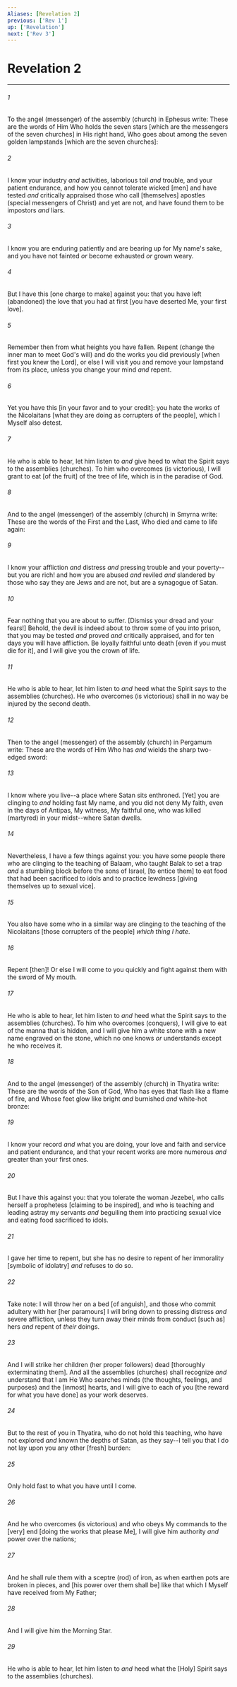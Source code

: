 ```yaml
---
Aliases: [Revelation 2]
previous: ['Rev 1']
up: ['Revelation']
next: ['Rev 3']
---
```

# Revelation 2

***














###### 1 






To the angel (messenger) of the assembly (church) in Ephesus write: These are the words of Him Who holds the seven stars [which are the messengers of the seven churches] in His right hand, Who goes about among the seven golden lampstands [which are the seven churches]: 













###### 2 






I know your industry _and_ activities, laborious toil _and_ trouble, and your patient endurance, and how you cannot tolerate wicked [men] and have tested _and_ critically appraised those who call [themselves] apostles (special messengers of Christ) and yet are not, and have found them to be impostors _and_ liars. 













###### 3 






I know you are enduring patiently and are bearing up for My name's sake, and you have not fainted _or_ become exhausted _or_ grown weary. 













###### 4 






But I have this [one charge to make] against you: that you have left (abandoned) the love that you had at first [you have deserted Me, your first love]. 













###### 5 






Remember then from what heights you have fallen. Repent (change the inner man to meet God's will) and do the works you did previously [when first you knew the Lord], or else I will visit you and remove your lampstand from its place, unless you change your mind _and_ repent. 













###### 6 






Yet you have this [in your favor and to your credit]: you hate the works of the Nicolaitans [what they are doing as corrupters of the people], which I Myself also detest. 













###### 7 






He who is able to hear, let him listen to _and_ give heed to what the Spirit says to the assemblies (churches). To him who overcomes (is victorious), I will grant to eat [of the fruit] of the tree of life, which is in the paradise of God. 













###### 8 






And to the angel (messenger) of the assembly (church) in Smyrna write: These are the words of the First and the Last, Who died and came to life again: 













###### 9 






I know your affliction _and_ distress _and_ pressing trouble and your poverty--but you are rich! and how you are abused _and_ reviled _and_ slandered by those who say they are Jews and are not, but are a synagogue of Satan. 













###### 10 






Fear nothing that you are about to suffer. [Dismiss your dread and your fears!] Behold, the devil is indeed about to throw some of you into prison, that you may be tested _and_ proved _and_ critically appraised, and for ten days you will have affliction. Be loyally faithful unto death [even if you must die for it], and I will give you the crown of life. 













###### 11 






He who is able to hear, let him listen to _and_ heed what the Spirit says to the assemblies (churches). He who overcomes (is victorious) shall in no way be injured by the second death. 













###### 12 






Then to the angel (messenger) of the assembly (church) in Pergamum write: These are the words of Him Who has _and_ wields the sharp two-edged sword: 













###### 13 






I know where you live--a place where Satan sits enthroned. [Yet] you are clinging to _and_ holding fast My name, and you did not deny My faith, even in the days of Antipas, My witness, My faithful one, who was killed (martyred) in your midst--where Satan dwells. 













###### 14 






Nevertheless, I have a few things against you: you have some people there who are clinging to the teaching of Balaam, who taught Balak to set a trap _and_ a stumbling block before the sons of Israel, [to entice them] to eat food that had been sacrificed to idols and to practice lewdness [giving themselves up to sexual vice]. 













###### 15 






You also have some who in a similar way are clinging to the teaching of the Nicolaitans [those corrupters of the people] _which thing I hate_. 













###### 16 






Repent [then]! Or else I will come to you quickly and fight against them with the sword of My mouth. 













###### 17 






He who is able to hear, let him listen to _and_ heed what the Spirit says to the assemblies (churches). To him who overcomes (conquers), I will give to eat of the manna that is hidden, and I will give him a white stone with a new name engraved on the stone, which no one knows _or_ understands except he who receives it. 













###### 18 






And to the angel (messenger) of the assembly (church) in Thyatira write: These are the words of the Son of God, Who has eyes that flash like a flame of fire, and Whose feet glow like bright _and_ burnished _and_ white-hot bronze: 













###### 19 






I know your record _and_ what you are doing, your love and faith and service and patient endurance, and that your recent works are more numerous _and_ greater than your first ones. 













###### 20 






But I have this against you: that you tolerate the woman Jezebel, who calls herself a prophetess [claiming to be inspired], and who is teaching and leading astray my servants _and_ beguiling them into practicing sexual vice and eating food sacrificed to idols. 













###### 21 






I gave her time to repent, but she has no desire to repent of her immorality [symbolic of idolatry] _and_ refuses to do so. 













###### 22 






Take note: I will throw her on a bed [of anguish], and those who commit adultery with her [her paramours] I will bring down to pressing distress _and_ severe affliction, unless they turn away their minds from conduct [such as] hers _and_ repent of _their_ doings. 













###### 23 






And I will strike her children (her proper followers) dead [thoroughly exterminating them]. And all the assemblies (churches) shall recognize _and_ understand that I am He Who searches minds (the thoughts, feelings, and purposes) and the [inmost] hearts, and I will give to each of you [the reward for what you have done] as your work deserves. 













###### 24 






But to the rest of you in Thyatira, who do not hold this teaching, who have not explored _and_ known the depths of Satan, as they say--I tell you that I do not lay upon you any other [fresh] burden: 













###### 25 






Only hold fast to what you have until I come. 













###### 26 






And he who overcomes (is victorious) and who obeys My commands to the [very] end [doing the works that please Me], I will give him authority _and_ power over the nations; 













###### 27 






And he shall rule them with a sceptre (rod) of iron, as when earthen pots are broken in pieces, and [his power over them shall be] like that which I Myself have received from My Father; 













###### 28 






And I will give him the Morning Star. 













###### 29 






He who is able to hear, let him listen to _and_ heed what the [Holy] Spirit says to the assemblies (churches).
